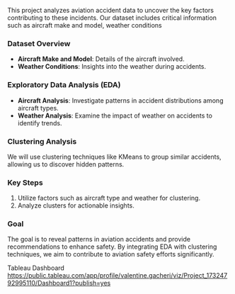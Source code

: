 This project analyzes aviation accident data to uncover the key factors contributing to these incidents. Our dataset includes critical information such as aircraft make and model, weather conditions

### Dataset Overview
- **Aircraft Make and Model**: Details of the aircraft involved.
- **Weather Conditions**: Insights into the weather during accidents.

### Exploratory Data Analysis (EDA)
- **Aircraft Analysis**: Investigate patterns in accident distributions among aircraft types.
- **Weather Analysis**: Examine the impact of weather on accidents to identify trends.

### Clustering Analysis
We will use clustering techniques like KMeans to group similar accidents, allowing us to discover hidden patterns.

### Key Steps
1. Utilize factors such as aircraft type and weather for clustering.
2. Analyze clusters for actionable insights.

### Goal
The goal is to reveal patterns in aviation accidents and provide recommendations to enhance safety. By integrating EDA with clustering techniques, we aim to contribute to aviation safety efforts significantly.

Tableau Dashboard
https://public.tableau.com/app/profile/valentine.gacheri/viz/Project_17324792995110/Dashboard1?publish=yes
